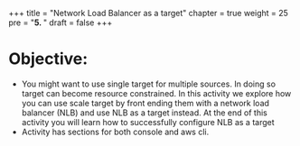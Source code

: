 +++
title = "Network Load Balancer as a target"
chapter = true
weight = 25
pre = "<b>5. </b>"
draft = false
+++

# Objective:

* You might want to use single target for multiple sources. In doing so target can become resource constrained. In this activity we explore how you can use scale target by front ending them with a network load balancer (NLB) and use NLB as a target instead. At the end of this activity you will learn how to successfully configure NLB as a target
* Activity has sections for both console and aws cli.
